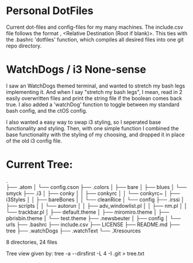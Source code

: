 # Personal DotFiles
Current dot-files and config-files for my many machines.
The include.csv file follows the format <Static System File Location>, <Relative Destination (Root if blank)>. This ties with the .bashrc 'dotfiles' function, which compiles all desired files into one git repo directory.

# WatchDogs / i3 None-sense
I saw an WatchDogs themed terminal, and wanted to stretch my bash legs implementing it. And when I say "stretch my bash legs", I mean, read in 2 easily overwritten files and print the string file if the boolean comes back true. I also added a 'watchDog' function to toggle between my standard bash config, and the ctOS config.

I also wanted a easy way to swap i3 styling, so I seperated base functionality and styling. Then, with one simple function I combined the base functionality with the styling of my choosing, and dropped it in place of the old i3 config file.

# Current Tree:

. <br/>
├── .atom
│   └── config.cson
├── .colors
│   ├── bare
│   ├── blues
│   └── smyck
├── .i3
│   ├── conky
│   │   ├── conkyrc
│   │   └── conkyrc~
│   ├── i3Styles
│   │   ├── bareBones
│   │   └── cleanRice
│   └── config
├── .irssi
│   ├── scripts
│   │   └── autorun
│   │       ├── adv_windowlist.pl
│   │       ├── nm.pl
│   │       └── trackbar.pl
│   ├── default.theme
│   ├── miromiro.theme
│   ├── pbrisbin.theme
│   └── test.theme
├── .newsbeuter
│   ├── config
│   └── urls
├── .bashrc
├── include.csv
├── LICENSE
├── README.md
├── tree
├── .watchDogs
├── .watchText
└── .Xresources

8 directories, 24 files  <br/>

Tree view given by: tree -a --dirsfirst -L 4 -I .git > tree.txt
